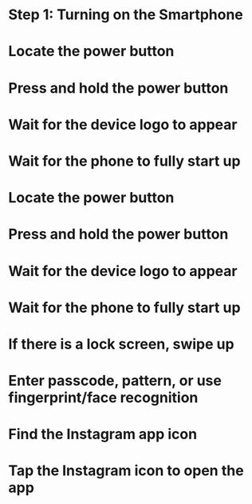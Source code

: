 # Step 1: Turning on the Smartphone

# Locate the power button
# Press and hold the power button
# Wait for the device logo to appear
# Wait for the phone to fully start up

# Locate the power button
# Press and hold the power button
# Wait for the device logo to appear
# Wait for the phone to fully start up

# If there is a lock screen, swipe up
# Enter passcode, pattern, or use fingerprint/face recognition

# Find the Instagram app icon
# Tap the Instagram icon to open the app
